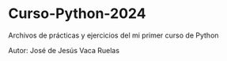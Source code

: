 # Curso-Python-2024
Archivos de prácticas y ejercicios del mi primer curso de Python

Autor: José de Jesús Vaca Ruelas